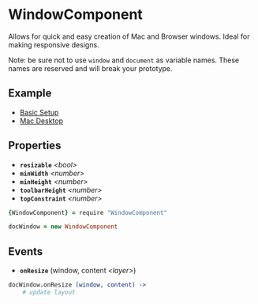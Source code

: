 # WindowComponent

Allows for quick and easy creation of Mac and Browser windows. Ideal for making responsive designs.

Note: be sure not to use `window` and `document` as variable names. These names are reserved and will break your prototype.

## Example

- [Basic Setup](http://share.framerjs.com/cvnfqelnpkto/)
- [Mac Desktop](http://share.framerjs.com/pehxi6fey0eo/)

## Properties

- **`resizable`** *\<bool>*
- **`minWidth`** *\<number>*
- **`minHeight`** *\<number>*
- **`toolbarHeight`** *\<number>*
- **`topConstraint`** *\<number>*

```coffee
{WindowComponent} = require "WindowComponent"

docWindow = new WindowComponent
```

## Events

- **`onResize`** (window, content *\<layer>*)

```coffee
docWindow.onResize (window, content) ->
	# update layout
```
